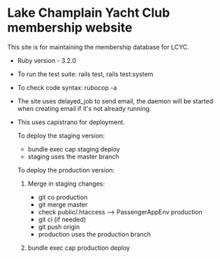 # Lake Champlain Yacht Club membership website

This site is for maintaining the membership database for LCYC.


* Ruby version - 3.2.0

* To run the test suite: rails test, rails test:system

* To check code syntax: rubocop -a

* The site uses delayed_job to send email, the daemon will be started when creating email if it's not already running.

* This uses capistrano for deployment.

  To deploy the staging version:
  
    * bundle exec cap staging deploy
    * staging uses the master branch

  To deploy the production version:

    1. Merge in staging changes:
  
       * git co production
       * git merge master
       * check public/.htaccess --> PassengerAppEnv production
       * git ci (if needed)
       * git push origin
       * production uses the production branch

    2. bundle exec cap production deploy
